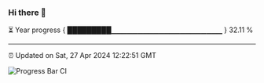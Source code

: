 ### Hi there 👋

⏳ Year progress { █████████▁▁▁▁▁▁▁▁▁▁▁▁▁▁▁▁▁▁▁▁▁ } 32.11 %

---

⏰ Updated on Sat, 27 Apr 2024 12:22:51 GMT

![Progress Bar CI](https://github.com/liununu/liununu/workflows/Progress%20Bar%20CI/badge.svg)
